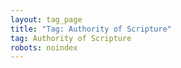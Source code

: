 ```yaml
---
layout: tag_page
title: "Tag: Authority of Scripture"
tag: Authority of Scripture
robots: noindex
---
```

